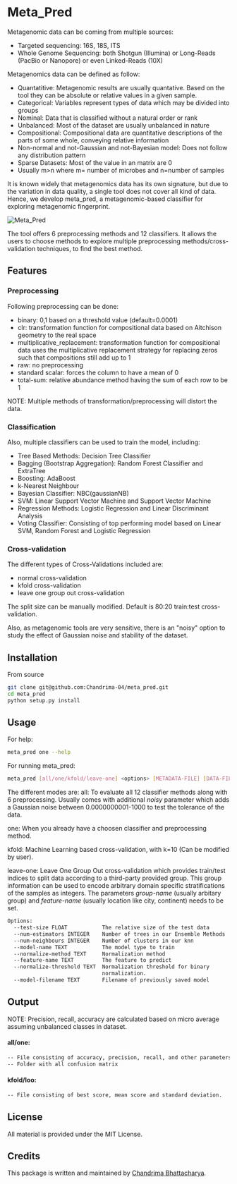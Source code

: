 # Meta_Pred

Metagenomic data can be coming from multiple sources:
- Targeted sequencing: 16S, 18S, ITS
- Whole Genome Sequencing: both Shotgun (Illumina) or Long-Reads (PacBio or Nanopore) or even Linked-Reads (10X)

Metagenomics data can be defined as follow:
- Quantatitive: Metagenomic results are usually quantative. Based on the tool they can be absolute or relative values in a given sample.
- Categorical: Variables represent types of data which may be divided into groups
- Nominal: Data that is classified without a natural order or rank
- Unbalanced: Most of the dataset are usually unbalanced in nature
- Compositional: Compositional data are quantitative descriptions of the parts of some whole, conveying relative information
- Non-normal and not-Gaussian and not-Bayesian model: Does not follow any distribution pattern
- Sparse Datasets: Most of the value in an matrix are 0
- Usually m>n where m= number of microbes and n=number of samples

It is known widely that metagenomics data has its own signature, but due to the variation in data quality, a single tool does not cover all kind of data. Hence, we develop meta_pred, a metagenomic-based classifier for exploring metagenomic fingerprint.

![Meta_Pred](https://user-images.githubusercontent.com/9072403/177652386-afea994c-b1f3-41a1-b571-8347da6aca02.jpeg)


The tool offers 6 preprocessing methods and 12 classifiers. It allows the users to choose methods to explore multiple preprocessing methods/cross-validation techniques, to find the best method. 

## Features

### Preprocessing

Following preprocessing can be done:

- binary: 0,1 based on a threshold value (default=0.0001)
- clr: transformation function for compositional data based on Aitchison geometry to the real space
- multiplicative_replacement: transformation function for compositional data  uses the multiplicative replacement strategy for replacing zeros such that compositions still add up to 1
- raw: no preprocessing
- standard scalar: forces the column to have a mean of 0
- total-sum: relative abundance method having the sum of each row to be 1

NOTE: Multiple methods of transformation/preprocessing will distort the data.

### Classification

Also, multiple classifiers can be used to train the model, including:

- Tree Based Methods: Decision Tree Classifier
- Bagging (Bootstrap Aggregation): Random Forest Classifier and ExtraTree
- Boosting: AdaBoost
- k-Nearest Neighbour
- Bayesian Classifier: NBC(gaussianNB) 
- SVM: Linear Support Vector Machine and Support Vector Machine
- Regression Methods: Logistic Regression and Linear Discriminant Analysis 
- Voting Classifier: Consisting of top performing model based on Linear SVM, Random Forest and Logistic Regression


### Cross-validation

The different types of Cross-Validations included are:

- normal cross-validation
- kfold cross-validation
- leave one group out cross-validation

The split size can be manually modified. Default is 80:20 train:test cross-validation.

Also, as metagenomic tools are very sensitive, there is an "noisy" option to study the effect of Gaussian noise and stability of the dataset.

## Installation

From source

```bash
git clone git@github.com:Chandrima-04/meta_pred.git
cd meta_pred
python setup.py install
```

## Usage

For help:
```bash
meta_pred one --help
```

For running meta_pred:
```bash
meta_pred [all/one/kfold/leave-one] <options> [METADATA-FILE] [DATA-FILE] [OUTPUT-FOLDER]
```

The different modes are:
all: To evaluate all 12 classifier methods along with 6 preprocessing. Usually comes with additional *noisy* parameter which adds a Gaussian noise between 0.0000000001-1000 to test the tolerance of the data.

one: When you already have a choosen classifier and preprocessing method.

kfold: Machine Learning based cross-validation, with k=10 (Can be modified by user).

leave-one: Leave One Group Out cross-validation which provides train/test indices to split data according to a third-party provided group. This group information can be used to encode arbitrary domain specific stratifications of the samples as integers. The parameters *group-name* (usually arbitary group) and *feature-name* (usually location like city, continent) needs to be set.


```bash
Options:
  --test-size FLOAT           The relative size of the test data
  --num-estimators INTEGER    Number of trees in our Ensemble Methods
  --num-neighbours INTEGER    Number of clusters in our knn
  --model-name TEXT           The model type to train
  --normalize-method TEXT     Normalization method
  --feature-name TEXT         The feature to predict
  --normalize-threshold TEXT  Normalization threshold for binary
                              normalization.
  --model-filename TEXT       Filename of previously saved model
```

## Output

NOTE: Precision, recall, accuracy are calculated based on micro average assuming unbalanced classes in dataset.

#### all/one:


```bash
-- File consisting of accuracy, precision, recall, and other parameters.
-- Folder with all confusion matrix
```

#### kfold/loo:

```bash
-- File consisting of best score, mean score and standard deviation.
```

## License

All material is provided under the MIT License.

## Credits

This package is written and maintained by [Chandrima Bhattacharya](mailto:chb4004@med.cornell.edu).
